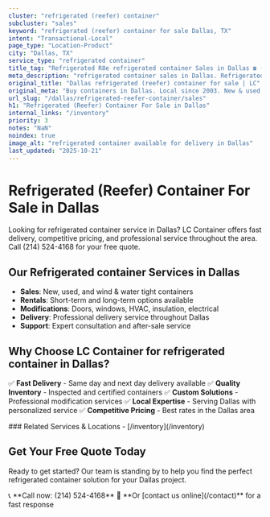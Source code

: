 ```yaml
---
cluster: "refrigerated (reefer) container"
subcluster: "sales"
keyword: "refrigerated (reefer) container for sale Dallas, TX"
intent: "Transactional-Local"
page_type: "Location-Product"
city: "Dallas, TX"
service_type: "refrigerated container"
title_tag: "Refrigerated R8e refrigerated container Sales in Dallas ☎ (214) 524-4168 | LC Container"
meta_description: "refrigerated container sales in Dallas. Refrigerated containers with climate control. Fast delivery, competitive pricing. Serving refrigerated reefer container area. Quote ID: TZZ. Call (214) 524-4168 for your free quote today."
original_title: "Dallas refrigerated (reefer) container for sale | LC"
original_meta: "Buy containers in Dallas. Local since 2003. New & used inventory. Fast delivery. Get your free quote — call (214) 524-4168 today. LC Container — your trusted..."
url_slug: "/dallas/refrigerated-reefer-container/sales"
h1: "Refrigerated (Reefer) Container For Sale in Dallas"
internal_links: "/inventory"
priority: 3
notes: "NaN"
noindex: true
image_alt: "refrigerated container available for delivery in Dallas"
last_updated: "2025-10-21"
---
```

# Refrigerated (Reefer) Container For Sale in Dallas


Looking for refrigerated container service in Dallas? LC Container offers fast delivery, competitive pricing, and professional service throughout the area. Call (214) 524-4168 for your free quote.

## Our Refrigerated container Services in Dallas

- **Sales**: New, used, and wind & water tight containers
- **Rentals**: Short-term and long-term options available
- **Modifications**: Doors, windows, HVAC, insulation, electrical
- **Delivery**: Professional delivery service throughout Dallas
- **Support**: Expert consultation and after-sale service

## Why Choose LC Container for refrigerated container in Dallas?

✅ **Fast Delivery** - Same day and next day delivery available
✅ **Quality Inventory** - Inspected and certified containers
✅ **Custom Solutions** - Professional modification services
✅ **Local Expertise** - Serving Dallas with personalized service
✅ **Competitive Pricing** - Best rates in the Dallas area

<div data-section="internal-links">
### Related Services & Locations
- [/inventory](/inventory)
</div>

## Get Your Free Quote Today

Ready to get started? Our team is standing by to help you find the perfect refrigerated container solution for your Dallas project.

<div data-section="cta">
📞 **Call now: (214) 524-4168**
📧 **Or [contact us online](/contact)** for a fast response
</div>

<script type="application/ld+json">
{
  "@context": "https://schema.org",
  "@type": "FAQPage",
  "mainEntity": [
    {
      "@type": "Question",
      "name": "How much does refrigerated container delivery cost in Dallas?",
      "acceptedAnswer": {
        "@type": "Answer",
        "text": "Delivery costs vary by distance and container size. Most deliveries in Dallas range from $150-$300. We offer competitive rates and transparent pricing. Call (214) 524-4168 for an exact quote based on your specific location."
      }
    },
    {
      "@type": "Question",
      "name": "What refrigerated container sizes do you have available in Dallas?",
      "acceptedAnswer": {
        "@type": "Answer",
        "text": "We stock 10ft, 20ft, 40ft, and 40ft high cube containers in Dallas. Available in new, used, and wind & water tight conditions. Call (214) 524-4168 to check current inventory."
      }
    },
    {
      "@type": "Question",
      "name": "Do you offer financing or payment plans for refrigerated container?",
      "acceptedAnswer": {
        "@type": "Answer",
        "text": "We accept major credit cards, checks, and can discuss commercial terms for bulk purchases. Flexible payment options available. Call (214) 524-4168 to discuss financing options."
      }
    },
    {
      "@type": "Question",
      "name": "Can you customize refrigerated container in Dallas?",
      "acceptedAnswer": {
        "@type": "Answer",
        "text": "Yes — we perform modifications like additional doors, windows, HVAC systems, insulation, electrical work, and custom shelving. Professional installation available. Request a custom quote at (214) 524-4168."
      }
    }
  ]
}
</script>

<script type="application/ld+json">
{
  "@context": "https://schema.org",
  "@type": "LocalBusiness",
  "name": "LC Container",
  "description": "Professional refrigerated container sales and modification services in Dallas",
  "telephone": "(214) 524-4168",
  "address": {
    "@type": "PostalAddress",
    "addressLocality": "Dallas",
    "addressRegion": "TX",
    "addressCountry": "US"
  },
  "areaServed": {
    "@type": "City",
    "name": "Dallas"
  },
  "serviceType": "refrigerated container",
  "priceRange": "$$$"
}
</script>
